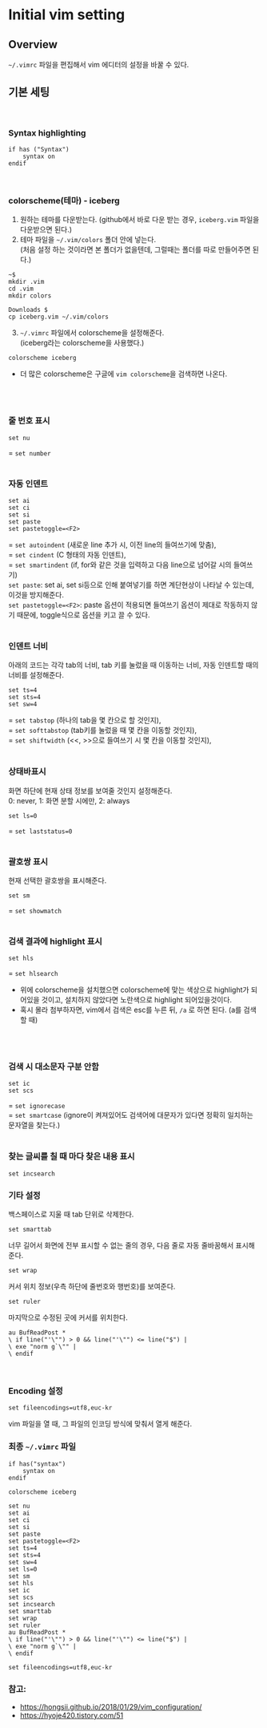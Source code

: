 # Initial vim setting

## Overview
``` ~/.vimrc ``` 파일을 편집해서 vim 에디터의 설정을 바꿀 수 있다.

## 기본 세팅
</br>

### **Syntax highlighting**
```
if has ("Syntax")
    syntax on
endif
```
</br>

### **colorscheme(테마) - iceberg**
1. 원하는 테마를 다운받는다. (github에서 바로 다운 받는 경우,  ```iceberg.vim``` 파일을 다운받으면 된다.)
2. 테마 파일을 ```~/.vim/colors``` 폴더 안에 넣는다. </br>
(처음 설정 하는 것이라면 본 폴더가 없을텐데, 그럴때는 폴더를 따로 만들어주면 된다.)
```
~$
mkdir .vim
cd .vim
mkdir colors

Downloads $
cp iceberg.vim ~/.vim/colors
```
3. ``` ~/.vimrc ``` 파일에서 colorscheme을 설정해준다. </br>
(iceberg라는 colorscheme을 사용했다.)
```
colorscheme iceberg
```
* 더 많은 colorscheme은 구글에 ```vim colorscheme```을 검색하면 나온다.
</br>
</br>

### **줄 번호 표시**
```
set nu
```
= ```set number```
</br>
</br>

### **자동 인덴트**
```
set ai
set ci
set si
set paste
set pastetoggle=<F2>
```
= ```set autoindent``` (새로운 line 추가 시, 이전 line의 들여쓰기에 맞춤), </br>
= ```set cindent``` (C 형태의 자동 인덴트), </br>
= ```set smartindent``` (if, for와 같은 것을 입력하고 다음 line으로 넘어갈 시의 들여쓰기)</br>
```set paste```: set ai, set si등으로 인해 붙여넣기를 하면 계단현상이 나타날 수 있는데, 이것을 방지해준다.</br>
```set pastetoggle=<F2>```: paste 옵션이 적용되면 들여쓰기 옵션이 제대로 작동하지 않기 때문에, toggle식으로 옵션을 키고 끌 수 있다. </br>
</br>

### **인덴트 너비**
아래의 코드는 각각 tab의 너비, tab 키를 눌렀을 때 이동하는 너비, 자동 인덴트할 때의 너비를 설정해준다.
```
set ts=4
set sts=4
set sw=4
```
= ```set tabstop``` (하나의 tab을 몇 칸으로 할 것인지), </br>
= ```set softtabstop``` (tab키를 눌렀을 때 몇 칸을 이동할 것인지), </br>
= ```set shiftwidth``` (<<, >>으로 들여쓰기 시 몇 칸을 이동할 것인지), </br>
</br>

### **상태바표시**
화면 하단에 현재 상태 정보를 보여줄 것인지 설정해준다. </br>
0: never, 1: 화면 분할 시에만, 2: always
```
set ls=0
```
= ```set laststatus=0``` </br>
</br>

### **괄호쌍 표시**
현재 선택한 괄호쌍을 표시해준다.
```
set sm
```
= ```set showmatch``` </br>
</br>


### **검색 결과에 highlight 표시**
```
set hls
```
= ```set hlsearch```
* 위에 colorscheme을 설치했으면 colorscheme에 맞는 색상으로 highlight가 되어있을 것이고, 설치하지 않았다면 노란색으로 highlight 되어있을것이다.
* 혹시 몰라 첨부하자면, vim에서 검색은 esc를 누른 뒤, ```/a``` 로 하면 된다. (a를 검색할 때)
</br>
</br>

### **검색 시 대소문자 구분 안함**
```
set ic
set scs
```
= ```set ignorecase``` </br>
= ```set smartcase``` (ignore이 켜져있어도 검색어에 대문자가 있다면 정확히 일치하는 문자열을 찾는다.)</br>
</br>

### **찾는 글씨를 칠 때 마다 찾은 내용 표시**
```
set incsearch
```

### **기타 설정** 
백스페이스로 지울 때 tab 단위로 삭제한다.
```
set smarttab
```
너무 길어서 화면에 전부 표시할 수 없는 줄의 경우, 다음 줄로 자동 줄바꿈해서 표시해준다.
```
set wrap
```

커서 위치 정보(우측 하단에 줄번호와 행번호)를 보여준다.
```
set ruler
```

마지막으로 수정된 곳에 커서를 위치한다.
```
au BufReadPost *
\ if line("'\"") > 0 && line("'\"") <= line("$") |
\ exe "norm g`\"" |
\ endif
```
</br>

### **Encoding 설정**
```
set fileencodings=utf8,euc-kr
```
vim 파일을 열 때, 그 파일의 인코딩 방식에 맞춰서 열게 해준다.



### 최종 ``` ~/.vimrc ``` 파일

```
if has("syntax")
    syntax on
endif

colorscheme iceberg

set nu
set ai
set ci
set si
set paste
set pastetoggle=<F2>
set ts=4
set sts=4
set sw=4
set ls=0
set sm
set hls
set ic
set scs
set incsearch
set smarttab
set wrap
set ruler
au BufReadPost *
\ if line("'\"") > 0 && line("'\"") <= line("$") |
\ exe "norm g`\"" |
\ endif

set fileencodings=utf8,euc-kr
```

### 참고:
* https://hongsii.github.io/2018/01/29/vim_configuration/
* https://hyoje420.tistory.com/51
